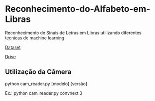 # Reconhecimento-do-Alfabeto-em-Libras
Reconhecimento de Sinais de Letras em Libras utilizando diferentes tecnicas de machine learning

[Dataset](https://www.kaggle.com/datasets/williansoliveira/libras?resource=download)

[Drive](https://drive.google.com/drive/folders/1FWLEjItsCVNp2cz_t_xlUzyctqFvhMqu?usp=sharing)

## Utilização da Câmera

python cam_reader.py [modelo] [versão]

Ex.: python cam_reader.py convnext 3
